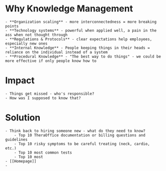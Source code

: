 # Why Knowledge Management
	- **Organization scaling** - more interconnectedness = more breaking points
	- **Technology systems** - powerful when applied well, a pain in the ass when not thought through
	- **Regulations & Protocols** - clear expectations help employees, especially new ones
	- **Internal Knowledge** - People keeping things in their heads = reliance on the individual instead of a system
	- **Procedural Knowledge** - "The best way to do things" - we could be more effective if only people know how to
# Impact
	- Things get missed - who's responsible?
	- How was I supposed to know that?
# Solution
	- Think back to hiring someone new - what do they need to know?
		- Top 10 TheraOffice documentation or billing questions and guidelines
		- Top 10 risky symptoms to be careful treating (neck, cardio, etc.)
		- Top 10 most common tests
		- Top 10 most
	- [[Homepage]]
	-
